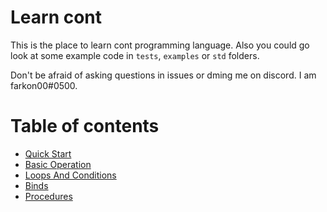 # Learn cont
This is the place to learn cont programming language. Also you could go look at some example code in `tests`, `examples` or
`std` folders.

Don't be afraid of asking questions in issues or dming me on discord. I am farkon00#0500. 

# Table of contents
* [Quick Start](https://github.com/farkon00/cont/blob/master/learn-cont/01-quick-start.md)
* [Basic Operation](https://github.com/farkon00/cont/blob/master/learn-cont/02-basic-operation.md)
* [Loops And Conditions](https://github.com/farkon00/cont/blob/master/learn-cont/03-loops-and-conditions.md)
* [Binds](https://github.com/farkon00/cont/blob/master/learn-cont/04-binds.md)
* [Procedures](https://github.com/farkon00/cont/blob/master/learn-cont/05-procedures.md)
